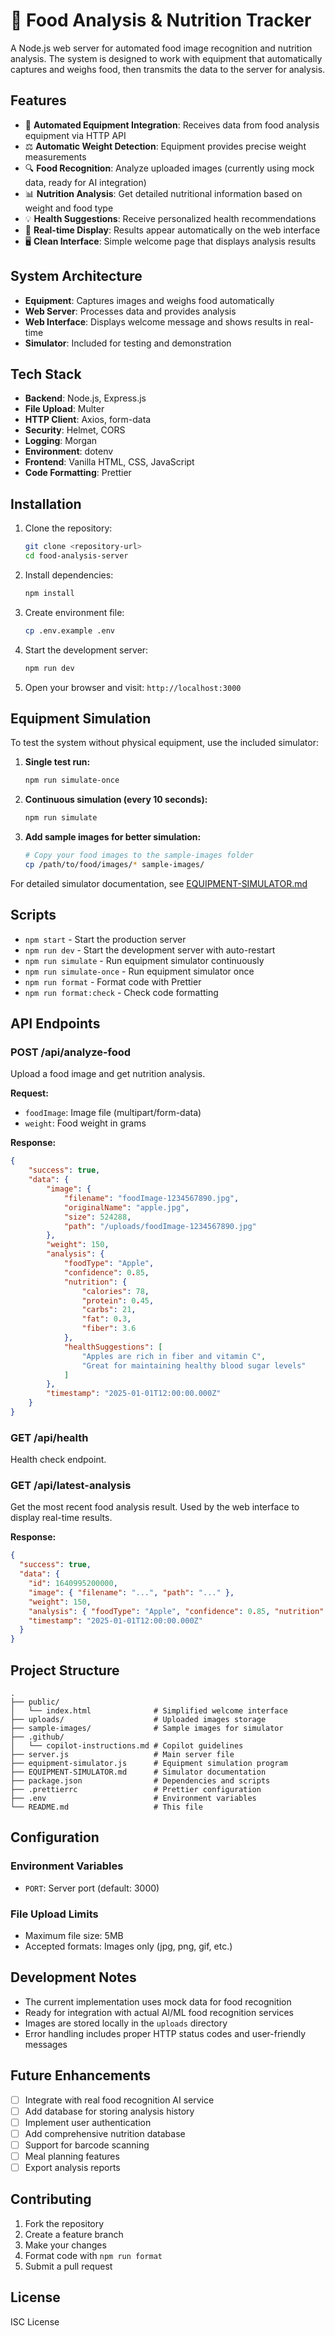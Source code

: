 # 🍎 Food Analysis & Nutrition Tracker

A Node.js web server for automated food image recognition and nutrition analysis. The system is designed to work with equipment that automatically captures and weighs food, then transmits the data to the server for analysis.

## Features

- 🤖 **Automated Equipment Integration**: Receives data from food analysis equipment via HTTP API
- ⚖️ **Automatic Weight Detection**: Equipment provides precise weight measurements
- 🔍 **Food Recognition**: Analyze uploaded images (currently using mock data, ready for AI integration)
- 📊 **Nutrition Analysis**: Get detailed nutritional information based on weight and food type
- 💡 **Health Suggestions**: Receive personalized health recommendations
- 📱 **Real-time Display**: Results appear automatically on the web interface
- 🖥️ **Clean Interface**: Simple welcome page that displays analysis results

## System Architecture

- **Equipment**: Captures images and weighs food automatically
- **Web Server**: Processes data and provides analysis
- **Web Interface**: Displays welcome message and shows results in real-time
- **Simulator**: Included for testing and demonstration

## Tech Stack

- **Backend**: Node.js, Express.js
- **File Upload**: Multer
- **HTTP Client**: Axios, form-data
- **Security**: Helmet, CORS
- **Logging**: Morgan
- **Environment**: dotenv
- **Frontend**: Vanilla HTML, CSS, JavaScript
- **Code Formatting**: Prettier

## Installation

1. Clone the repository:

    ```bash
    git clone <repository-url>
    cd food-analysis-server
    ```

2. Install dependencies:

    ```bash
    npm install
    ```

3. Create environment file:

    ```bash
    cp .env.example .env
    ```

4. Start the development server:

    ```bash
    npm run dev
    ```

5. Open your browser and visit: `http://localhost:3000`

## Equipment Simulation

To test the system without physical equipment, use the included simulator:

1. **Single test run:**

    ```bash
    npm run simulate-once
    ```

2. **Continuous simulation (every 10 seconds):**

    ```bash
    npm run simulate
    ```

3. **Add sample images for better simulation:**
    ```bash
    # Copy your food images to the sample-images folder
    cp /path/to/food/images/* sample-images/
    ```

For detailed simulator documentation, see [EQUIPMENT-SIMULATOR.md](EQUIPMENT-SIMULATOR.md)

## Scripts

- `npm start` - Start the production server
- `npm run dev` - Start the development server with auto-restart
- `npm run simulate` - Run equipment simulator continuously
- `npm run simulate-once` - Run equipment simulator once
- `npm run format` - Format code with Prettier
- `npm run format:check` - Check code formatting

## API Endpoints

### POST /api/analyze-food

Upload a food image and get nutrition analysis.

**Request:**

- `foodImage`: Image file (multipart/form-data)
- `weight`: Food weight in grams

**Response:**

```json
{
    "success": true,
    "data": {
        "image": {
            "filename": "foodImage-1234567890.jpg",
            "originalName": "apple.jpg",
            "size": 524288,
            "path": "/uploads/foodImage-1234567890.jpg"
        },
        "weight": 150,
        "analysis": {
            "foodType": "Apple",
            "confidence": 0.85,
            "nutrition": {
                "calories": 78,
                "protein": 0.45,
                "carbs": 21,
                "fat": 0.3,
                "fiber": 3.6
            },
            "healthSuggestions": [
                "Apples are rich in fiber and vitamin C",
                "Great for maintaining healthy blood sugar levels"
            ]
        },
        "timestamp": "2025-01-01T12:00:00.000Z"
    }
}
```

### GET /api/health

Health check endpoint.

### GET /api/latest-analysis

Get the most recent food analysis result. Used by the web interface to display real-time results.

**Response:**

```json
{
  "success": true,
  "data": {
    "id": 1640995200000,
    "image": { "filename": "...", "path": "..." },
    "weight": 150,
    "analysis": { "foodType": "Apple", "confidence": 0.85, "nutrition": {...} },
    "timestamp": "2025-01-01T12:00:00.000Z"
  }
}
```

## Project Structure

```
.
├── public/
│   └── index.html              # Simplified welcome interface
├── uploads/                    # Uploaded images storage
├── sample-images/              # Sample images for simulator
├── .github/
│   └── copilot-instructions.md # Copilot guidelines
├── server.js                   # Main server file
├── equipment-simulator.js      # Equipment simulation program
├── EQUIPMENT-SIMULATOR.md      # Simulator documentation
├── package.json                # Dependencies and scripts
├── .prettierrc                 # Prettier configuration
├── .env                        # Environment variables
└── README.md                   # This file
```

## Configuration

### Environment Variables

- `PORT`: Server port (default: 3000)

### File Upload Limits

- Maximum file size: 5MB
- Accepted formats: Images only (jpg, png, gif, etc.)

## Development Notes

- The current implementation uses mock data for food recognition
- Ready for integration with actual AI/ML food recognition services
- Images are stored locally in the `uploads` directory
- Error handling includes proper HTTP status codes and user-friendly messages

## Future Enhancements

- [ ] Integrate with real food recognition AI service
- [ ] Add database for storing analysis history
- [ ] Implement user authentication
- [ ] Add comprehensive nutrition database
- [ ] Support for barcode scanning
- [ ] Meal planning features
- [ ] Export analysis reports

## Contributing

1. Fork the repository
2. Create a feature branch
3. Make your changes
4. Format code with `npm run format`
5. Submit a pull request

## License

ISC License
